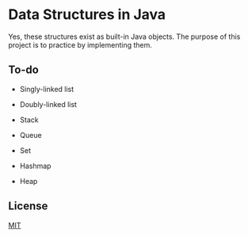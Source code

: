 # Data Structures in Java

Yes, these structures exist as built-in Java objects. The purpose of this
project is to practice by implementing them.

## To-do

- Singly-linked list

- Doubly-linked list

- Stack

- Queue

- Set

- Hashmap

- Heap

[comment]: <> (## Completed)

[comment]: <> (- )

## License

[MIT](LICENSE)

